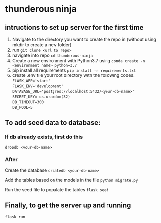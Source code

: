 # thunderous ninja

## intructions to set up server for the first time

1. Navigate to the directory you want to create the repo in (without using mkdir to create a new folder)
2. run `git clone <url to repo>`
3. navigate into repo `cd thunderous-ninja`
4. Create a new environment with Python3.7 using `conda create -n <environment name> python=3.7`
5. pip install all requirements `pip install -r requirements.txt`
6. create .env file your root directory with the following codes.<br/>
`FLASK_APP='start'`<br/>
`FLASK_ENV='development'`<br/>
`DATABASE_URL='postgres://localhost:5432/<your-db-name>'`<br/>
`SECRET_KEY= os.urandom(32)`<br/>
`DB_TIMEOUT=300`<br/>
`DB_POOL=5`


## To add seed data to database:

### If db already exists, first do this

`dropdb <your-db-name>`

### After

Create the database `createdb <your-db-name>`

Add the tables based on the models in the file `python migrate.py`

Run the seed file to populate the tables `flask seed`

## Finally, to get the server up and running

`flask run`
